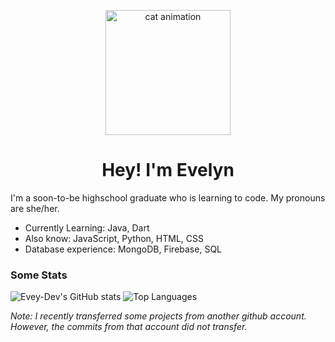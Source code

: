<p align="center">
  <img src="https://cdn.discordapp.com/attachments/966072362283991131/987513076507086948/output-onlinegiftools.gif?size=4096" alt="cat animation" width="200"/>
</p>
<h1 align="center">Hey! I'm Evelyn</h1>

I'm a soon-to-be highschool graduate who is learning to code. My pronouns are she/her.

* Currently Learning: Java, Dart
* Also know: JavaScript, Python, HTML, CSS
* Database experience: MongoDB, Firebase, SQL

          
### Some Stats
![Evey-Dev's GitHub stats](https://github-readme-stats.vercel.app/api?username=evey-dev&show_icons=true&theme=dracula&bg_color=00000000&text_color=B8D376&title_color=D70000&icon_color=D70000&hide_border=true)
![Top Languages](https://github-readme-stats.vercel.app/api/top-langs/?username=evey-dev&layout=compact&theme=dracula&bg_color=00000000&text_color=B8D376&title_color=D70000&icon_color=D70000&hide_border=true)

*Note: I recently transferred some projects from another github account. However, the commits from that account did not transfer.*

